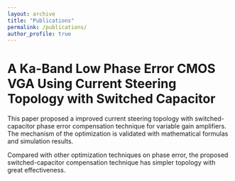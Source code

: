 ```yaml
---
layout: archive
title: "Publications"
permalink: /publications/
author_profile: true
---
```

A Ka-Band Low Phase Error CMOS VGA Using Current Steering Topology with Switched Capacitor
=====
  This paper proposed a improved current steering topology with switched-capacitor phase error compensation technique for variable gain amplifiers. The mechanism of the optimization is validated with  mathematical formulas and simulation results. 
  
  Compared with other optimization techniques on phase error, the proposed switched-capacitor compensation technique has simpler topology with great effectiveness.
